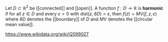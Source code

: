 Let $D\subset\mathbb R^2$ be [[connected]] and [[open]]. A function $f:D\to \mathbb R$ is **harmonic** if for all $z\in D$ and every $\varepsilon > 0$ with $\text{dist}(z,\partial D) > \varepsilon$, then $f(z) = MV(f,z,\varepsilon)$ where $\partial D$ denotes the [[boundary]] of $D$ and $MV$ denotes the [[circular mean value]]. 

https://www.wikidata.org/wiki/Q599027